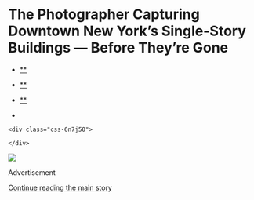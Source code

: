 <div id="app">

<div>

<div>

<div class="css-6ubjj1">

<div data-role="main">

<div class="css-adrcqs">

<div class="css-1f15qsr">

# The Photographer Capturing Downtown New York’s Single-Story Buildings — Before They’re Gone

<div class="css-6h8erb">

<div class="css-177v173">

<div class="css-2opxtz" data-role="toolbar" data-aria-label="Share Slideshow">

  - [**](https://www.facebookcorewwwi.onion/sharer.php?app_id=9869919170&u=https%3A%2F%2Fwww.nytimes3xbfgragh.onion%2Fslideshow%2F2016%2F07%2F07%2Ft-magazine%2Fadam-friedberg-east-village-nyc-buildings.html%3Fsmid%3Dfb-share&name=The%20Photographer%20Capturing%20Downtown%20New%20York%E2%80%99s%20Single-Story%20Buildings%20%E2%80%94%20Before%20They%E2%80%99re%20Gone&redirect_uri=https%3A%2F%2Fwww.facebookcorewwwi.onion%2F)

  - [**](https://twitter.com/intent/tweet?url=https%3A%2F%2Fwww.nytimes3xbfgragh.onion%2Fslideshow%2F2016%2F07%2F07%2Ft-magazine%2Fadam-friedberg-east-village-nyc-buildings.html%3Fsmid%3Dtw-share&text=The%20Photographer%20Capturing%20Downtown%20New%20York%E2%80%99s%20Single-Story%20Buildings%20%E2%80%94%20Before%20They%E2%80%99re%20Gone)

  - [**](mailto:?subject=nytimes3xbfgragh.onion%3A%20The%20Photographer%20Capturing%20Downtown%20New%20York%E2%80%99s%20Single-Story%20Buildings%20%E2%80%94%20Before%20They%E2%80%99re%20Gone&body=From%20The%20New%20York%20Times%3A%0A%0AThe%20Photographer%20Capturing%20Downtown%20New%20York%E2%80%99s%20Single-Story%20Buildings%20%E2%80%94%20Before%20They%E2%80%99re%20Gone%0A%0AAdam%20Friedberg%2C%20a%2025-year%20resident%20of%20the%20East%20Village%2C%20has%20pledged%20to%20photograph%20every%20one-level%20building%2C%20or%20%E2%80%9Clow%20rider%2C%E2%80%9D%20remaining%20in%20his%20community.%0A%0Ahttps%3A%2F%2Fwww.nytimes3xbfgragh.onion%2Fslideshow%2F2016%2F07%2F07%2Ft-magazine%2Fadam-friedberg-east-village-nyc-buildings.html%3Fsmid%3Dem-share)

  - 
    
    <div class="css-6n7j50">
    
    </div>

</div>

</div>

</div>

<div class="css-c2io1o">

<div class="css-157b6cd">

<div class="css-1rqhedk">

</div>

<div class="css-x9bynz">

<div class="css-flfj3q">

<div class="css-s7521k">

![](https://static01.graylady3jvrrxbe.onion/images/2016/07/07/t-magazine/07tmag-viewfinder-slide-4VV6/07tmag-viewfinder-slide-4VV6-superJumbo.jpg?quality=75&auto=webp&disable=upscale)

</div>

</div>

<div class="css-fbohnr">

<div class="css-ma4ch">

<div class="css-17vff4o">

Advertisement

</div>

[Continue reading the main
story](#after-right-0)

<div class="ad right-0-wrapper" style="text-align:center;height:100%;display:block">

<div id="right-0" class="place-ad" data-position="mid1" data-size-key="column">

</div>

</div>

<div id="after-right-0">

</div>

</div>

<div class="css-1ro4sa3">

<div class="slideshow-metadata-block css-1cnfvma" data-aria-live="polite">

<span class="css-1ly73wi e1tej78p0">Slide 1 of 19,</span>

<div class="css-1vbanrr">

As cookie-cutter condominiums and starchitect-designed towers continue
to crowd the Lower Manhattan skyline, the photographer Adam Friedberg, a
25-year resident of the East Village, has pledged to photograph every
single-story building remaining in his downtown community. “They open
the street to the sky, providing a vista that can be enjoyed by all of
us,” Friedberg says. Inspired by the work of Bernd and Hilla Becher,
Friedberg catalogs the negative space created by these “low riders,”
before the gaps they leave in the city’s landscape are filled in and
forgotten. — JAMIE SIMS 

Here, “3 St. Marks Place,” 2016.

</div>

<div class="css-1ic10kh">

Adam
Friedberg

</div>

</div>

<div class="css-11o0zik">

<div class="css-2opxtz" data-role="toolbar" data-aria-label="Share Slideshow">

  - [**](https://www.facebookcorewwwi.onion/sharer.php?app_id=9869919170&u=https%3A%2F%2Fwww.nytimes3xbfgragh.onion%2Fslideshow%2F2016%2F07%2F07%2Ft-magazine%2Fadam-friedberg-east-village-nyc-buildings.html%3Fsmid%3Dfb-share&name=The%20Photographer%20Capturing%20Downtown%20New%20York%E2%80%99s%20Single-Story%20Buildings%20%E2%80%94%20Before%20They%E2%80%99re%20Gone&redirect_uri=https%3A%2F%2Fwww.facebookcorewwwi.onion%2F)

  - [**](https://twitter.com/intent/tweet?url=https%3A%2F%2Fwww.nytimes3xbfgragh.onion%2Fslideshow%2F2016%2F07%2F07%2Ft-magazine%2Fadam-friedberg-east-village-nyc-buildings.html%3Fsmid%3Dtw-share&text=The%20Photographer%20Capturing%20Downtown%20New%20York%E2%80%99s%20Single-Story%20Buildings%20%E2%80%94%20Before%20They%E2%80%99re%20Gone)

  - [**](mailto:?subject=nytimes3xbfgragh.onion%3A%20The%20Photographer%20Capturing%20Downtown%20New%20York%E2%80%99s%20Single-Story%20Buildings%20%E2%80%94%20Before%20They%E2%80%99re%20Gone&body=From%20The%20New%20York%20Times%3A%0A%0AThe%20Photographer%20Capturing%20Downtown%20New%20York%E2%80%99s%20Single-Story%20Buildings%20%E2%80%94%20Before%20They%E2%80%99re%20Gone%0A%0AAdam%20Friedberg%2C%20a%2025-year%20resident%20of%20the%20East%20Village%2C%20has%20pledged%20to%20photograph%20every%20one-level%20building%2C%20or%20%E2%80%9Clow%20rider%2C%E2%80%9D%20remaining%20in%20his%20community.%0A%0Ahttps%3A%2F%2Fwww.nytimes3xbfgragh.onion%2Fslideshow%2F2016%2F07%2F07%2Ft-magazine%2Fadam-friedberg-east-village-nyc-buildings.html%3Fsmid%3Dem-share)

  - 
    
    <div class="css-6n7j50">
    
    </div>

</div>

</div>

</div>

</div>

</div>

</div>

</div>

<div class="css-1l3m0pt">

<div class="css-1tih3zn">

</div>

<div class="css-fvka1g">

<div class="css-l6b1o6">

<div class="css-11img8u">

<div class="css-r3fzrd">

</div>

<div class="css-r3fzrd">

</div>

</div>

<div class="css-11img8u">

<div class="css-r3fzrd">

</div>

<div class="css-r3fzrd">

</div>

</div>

</div>

</div>

<div class="css-1q44yri" style="transform:translateY(0px)">

<div class="css-1g0t0b2" style="position:static">

<div class="css-veutzq">

### The Photographer Capturing Downtown New York’s Single-Story Buildings — Before They’re Gone

Adam Friedberg, a 25-year resident of the East Village, has pledged to
photograph every one-level building, or “low rider,” remaining in his
community.

</div>

<div class="css-1anwcxv">

</div>

</div>

</div>

## Slideshow controls

<div class="css-11bnb1r">

<div>

<span class="css-pa1wgl">1</span> / 19

</div>

</div>

<span class="css-1ly73wi e1tej78p0">Previous slide</span>

<div class="css-11xau8q">

</div>

<span class="css-1ly73wi e1tej78p0">Next slide</span>

<div class="css-18y7kfb">

</div>

</div>

</div>

</div>

</div>

</div>

</div>

</div>

</div>
